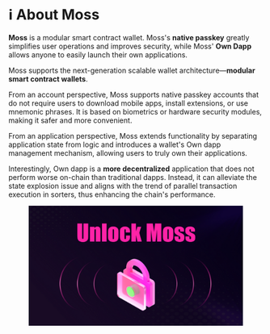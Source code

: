 # ℹ️ About Moss

**Moss** is a modular smart contract wallet. Moss's **native passkey** greatly simplifies user operations and improves security, while Moss' **Own Dapp** allows anyone to easily launch their own applications.

Moss supports the next-generation scalable wallet architecture—**modular smart contract wallets**.

From an account perspective, Moss supports native passkey accounts that do not require users to download mobile apps, install extensions, or use mnemonic phrases. It is based on biometrics or hardware security modules, making it safer and more convenient.

From an application perspective, Moss extends functionality by separating application state from logic and introduces a wallet's Own dapp management mechanism, allowing users to truly own their applications.

Interestingly, Own dapp is a **more decentralized** application that does not perform worse on-chain than traditional dapps. Instead, it can alleviate the state explosion issue and aligns with the trend of parallel transaction execution in sorters, thus enhancing the chain's performance.



<figure><img src=".gitbook/assets/image (1).png" alt=""><figcaption></figcaption></figure>

